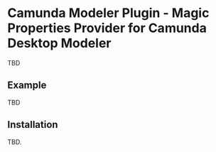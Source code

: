 # Camunda Modeler Plugin - Magic Properties Provider for Camunda Desktop Modeler

TBD



## Example

TBD

## Installation

TBD.

